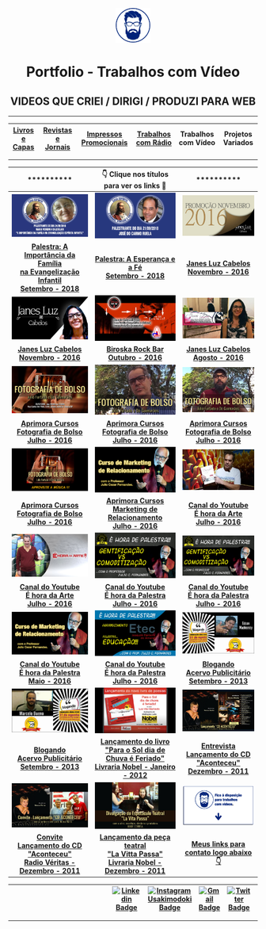 <p align="center">
<a href="https://github.com/3DGuima">
  <img src="https://github.com/3DGuima/3DGuima/blob/dc8573070b20afbede441ea49ea88372232a8089/main-images/eu-icon-256x256-2020.png" alt="3DGuima" style="width:70px;height:70px;">
</a>
</p>

<h1 align="center">Portfolio - Trabalhos com Vídeo</h1>

<h2 align="center">VIDEOS QUE CRIEI / DIRIGI / PRODUZI PARA WEB</h2>

----

| [**Livros e Capas**](/livros-capas/livros-capas.md) | [**Revistas e Jornais**](/revistas-jornais/revistas-jornais.md) | [**Impressos Promocionais**](/impressos-promocionais/impressos-promocionais.md)  | [**Trabalhos com Rádio**](/trabalhos-radio/trabalhos-radio.md) | **Trabalhos com Vídeo** | **Projetos Variados** |
| :-----: | :-----: | :-----: | :-----: | :-----: |:-----: |

----

 ********** | ****👇 Clique nos títulos para ver os links 🎯**** | **********
|:-----:|:-----:|:-----:|
![](/trabalhos-video/00b-virginia.jpg)  | ![](/trabalhos-video/00a-ruela.jpg) | ![](/trabalhos-video/001-portfolio-video-thumbnail-promocao-novembro-2016-salao-cabeleireiro-janes-luz-cabelos-escova-hidratacao-youtube.jpg) 
[**Palestra: A Importância da Família<br>na Evangelização Infantil<br>Setembro - 2018**](https://sites.google.com/view/cecvv-maria-virginia-24-09-18/) | [**Palestra: A Esperança e a Fé<br>Setembro - 2018**](https://sites.google.com/view/cecvv-jose-carmo-21-09-18/) | [**Janes Luz Cabelos<br>Novembro - 2016**](https://youtu.be/Z8fQEzYzfec)
![](/trabalhos-video/002-portfolio-video-thumbnail-canal-youtube-janes-luz-cabelos-facebook-ads-novembro-2016-lins.jpg)  | ![](/trabalhos-video/003-portfolio-video-thumb-show-banda-tributo-cazuza-acustico-biroska-rock-bar-acontece-lins-regiao-canal-youtube-outubro-2016.jpg) | ![](/trabalhos-video/004-portfolio-video-thumbnail-canal-youtube-janes-luz-cabelos-facebook-ads-agosto-2016-lins.jpg) 
[**Janes Luz Cabelos<br>Novembro - 2016**](https://youtu.be/DoJtn5ZAr5Q) | [**Biroska Rock Bar<br>Outubro - 2016**](https://youtu.be/V5RdcuBD-GE) | [**Janes Luz Cabelos<br>Agosto - 2016**](https://youtu.be/Kwaf9WunhP4)
![](/trabalhos-video/005a-portfolio-video-thumbnail-facebook-campanha-curso-fotografia-bolso-aprimora-bauru-julho-2016.jpg)  | ![](/trabalhos-video/005b-portfolio-video-thumbnail-facebook-campanha-curso-fotografia-bolso-julho-furtado-aprimora-bauru-julho-2016.jpg) | ![](/trabalhos-video/005c-portfolio-video-thumbnail-facebook-campanha-curso-fotografia-bolso-de-guimaraes-aprimora-bauru-julho-2016.jpg) 
[**Aprimora Cursos<br>Fotografia de Bolso<br>Julho - 2016**](https://fb.watch/degAGb1OiX/) | [**Aprimora Cursos<br>Fotografia de Bolso<br>Julho - 2016**](https://fb.watch/degPVPFzpw/) | [**Aprimora Cursos<br>Fotografia de Bolso<br>Julho - 2016**](https://fb.watch/degS6gpbkF/)
![](/trabalhos-video/005d-portfolio-video-thumbnail-facebook-campanha-curso-fotografia-bolso-julho-furtado-de-guimaraes-aprimora-bauru-julho-2016.jpg)  | ![](/trabalhos-video/006-portfolio-video-thumbnail-facebook-campanha-curso-marketing-relacionamento-professor-julho-cezar-fernandes-aprimora-bauru-julho-2016.jpg) | ![](/trabalhos-video/007a-portfolio-video-thumbnail-caderno-de-desenhos-para-colorir-e-hora-da-arte-professor-julio-furtado-miniatura-capa-thumbnail-canal-youtube-julho-2016.jpg) 
[**Aprimora Cursos<br>Fotografia de Bolso<br>Julho - 2016**](https://fb.watch/deh8vKxxmq/) | [**Aprimora Cursos<br>Marketing de Relacionamento<br>Julho - 2016**](https://fb.watch/dehdEWc676/) | [**Canal do Youtube<br>É hora da Arte<br>Julho - 2016**](https://youtu.be/Jb9TTITm9b4)
![](/trabalhos-video/007-portfolio-video-thumbnail-e-hora-da-arte-professor-julio-furtado-miniatura-capa-thumbnail-canal-youtube-julho-2016.jpg)  | ![](/trabalhos-video/008a-portfolio-video-thumbnail-e-hora-de-palestra-gentificacao-versus-comoditizacao-iscas-professor-julio-cezar-fernandes-youtube-julho-2016.jpg) | ![](/trabalhos-video/008-portfolio-video-thumbnail-e-hora-de-palestra-gentificacao-versus-comoditizacao-professor-julio-cezar-fernandes-youtube-julho-2016.jpg) 
[**Canal do Youtube<br>É hora da Arte<br>Julho - 2016**](https://fb.watch/delyMVOlt6/) | [**Canal do Youtube<br>É hora da Palestra<br>Julho - 2016**](https://youtu.be/x2_rOA-b8fI) | [**Canal do Youtube<br>É hora da Palestra<br>Julho - 2016**](https://youtu.be/qziWu5mwutQ)
![](/trabalhos-video/009-portfolio-video-thumbnail-e-hora-de-palestra-professor-julio-cezar-fernandes-miniatura-capa-thumbnail-canal-youtube-maio-2016.jpg)  | ![](/trabalhos-video/010-portfolio-video-thumbnail-e-hora-de-palestra-educacao-agradecimento-professor-julio-cezar-fernandes-miniatura-capa-thumbnail-canal-youtube-fevereiro-2016.jpg) | ![](/trabalhos-video/011-portfolio-video-thumbnail-blogando-entrevista-edson-mackeenzy-miniatura-capa-thumbnail-canal-youtube-setembro-2013.jpg) 
[**Canal do Youtube<br>É hora da Palestra<br>Maio - 2016**](https://youtu.be/FahmMduWzws) | [**Canal do Youtube<br>É hora da Palestra<br>Julho - 2016**](https://youtu.be/J15UaiCpVCw) | [**Blogando<br>Acervo Publicitário<br>Setembro - 2013**](https://youtu.be/Y3o5CGpZ0VM)
![](/trabalhos-video/012-portfolio-video-thumbnail-blogando-entrevista-marcelo-bueno-miniatura-capa-thumbnail-canal-youtube-setembro-2013.jpg)  | ![](/trabalhos-video/013-portfolio-video-thumbnail-lancamento-livro-para-o-sol-dia-de-chuva-e-feriado-professor-poeta-luiz-vitor-martinello-janeiro-2012.jpg) | ![](/trabalhos-video/014a-portfolio-video-thumbnail-lancamento-cd-neusa-maria-dezembro-2011.jpg) 
[**Blogando<br>Acervo Publicitário<br>Setembro - 2013**](https://youtu.be/P6viuzwyXYQ) | [**Lançamento do livro<br>"Para o Sol dia de Chuva é Feriado"<br>Livraria Nobel - Janeiro - 2012**](https://youtu.be/NR9VO_sgKik) | [**Entrevista<br>Lançamento do CD "Aconteceu"<br>Dezembro - 2011**](https://youtu.be/9DqfydM41uY)
![](/trabalhos-video/014b-portfolio-video-thumbnail-convite-lancamento-cd-neusa-maria-dezembro-2011.jpg)  | ![](/trabalhos-video/015-lancamento-divulgacao-espetaculo-teatral-la-vita-passa-made-correa-dezembro-2011.jpg) | ![](/trabalhos-video/016-trabalhos-video-contato.png) 
[**Convite<br>Lançamento do CD "Aconteceu"<br>Radio Véritas - Dezembro - 2011**](https://youtu.be/yAPxOAGZ2G4) | [**Lançamento da peça teatral<br>"La Vitta Passa"<br>Livraria Nobel - Dezembro - 2011**](https://youtu.be/LwgsE7n4xDs) | [**Meus links para contato logo abaixo👇**]()

| &emsp;&emsp;&emsp;&emsp;&emsp;&emsp;&emsp;&emsp;&emsp;&emsp;&emsp;&emsp;&emsp;&ensp; | [![Linkedin Badge](https://img.shields.io/badge/-Emanuel-blue?style=flat-square&logo=Linkedin&logoColor=white&link=https://www.linkedin.com/in/gimaranes/)](https://www.linkedin.com/in/gimaranes/) | [![Instagram Usakimodoki Badge](https://img.shields.io/badge/-3dguima-blueviolet?style=flat-square&logo=Instagram&logoColor=white&link=https://www.instagram.com/usakimodoki/)](https://www.instagram.com/3dguima/) | [![Gmail Badge](https://img.shields.io/badge/-Emanuel-c14438?style=flat-square&logo=Gmail&logoColor=white&link=mailto:3dguima@gmail.com@gmail.com)](mailto:3dguima@gmail.com) | [![Twitter Badge](https://img.shields.io/badge/-_3DGuima-1ca0f1?style=flat&labelColor=1ca0f1&logo=twitter&logoColor=white&link=https://twitter.com/usakimodoki)](https://twitter.com/_3DGuima) | ![visitors](https://visitor-badge.glitch.me/badge?page_id=3dguima.3dguima) | &ensp;&emsp;&emsp;&emsp;&emsp;&emsp;&emsp;&emsp;&emsp;&emsp;&emsp;&emsp;&emsp;&emsp; |
| :-----: | :-----: | :-----: | :-----: | :-----: |:-----: |:-----: |

----